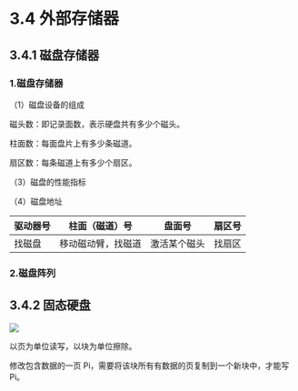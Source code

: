 # 3.4 外部存储器

## 3.4.1 磁盘存储器

### 1.磁盘存储器

（1）磁盘设备的组成

磁头数：即记录面数，表示硬盘共有多少个磁头。

柱面数：每面盘片上有多少条磁道。

扇区数：每条磁道上有多少个扇区。

（3）磁盘的性能指标

（4）磁盘地址

| 驱动器号 | 柱面（磁道）号   | 盘面号    | 扇区号 |
|------|-----------|--------|-----|
| 找磁盘  | 移动磁动臂，找磁道 | 激活某个磁头 | 找扇区 |

### 2.磁盘阵列

## 3.4.2 固态硬盘

![](https://csnotes.oss-cn-beijing.aliyuncs.com/photos/SSD.png)

以页为单位读写，以块为单位擦除。

修改包含数据的一页 Pi，需要将该块所有有数据的页复制到一个新块中，才能写 Pi。

